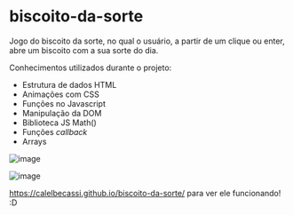 # biscoito-da-sorte
Jogo do biscoito da sorte, no qual o usuário, a partir de um clique ou enter, abre um biscoito com a sua sorte do dia.

Conhecimentos utilizados durante o projeto:
- Estrutura de dados HTML
- Animações com CSS
- Funções no Javascript
- Manipulação da DOM
- Biblioteca JS Math()
- Funções *callback*
- Arrays


![image](https://github.com/CalelBecassi/biscoito-da-sorte/assets/55924822/8bf44fc6-92de-421f-bc8d-f944b4e300e2)

![image](https://github.com/CalelBecassi/biscoito-da-sorte/assets/55924822/ffea7406-a5af-47a4-8eba-791e5b0eee3c)



https://calelbecassi.github.io/biscoito-da-sorte/ para ver ele funcionando! :D
